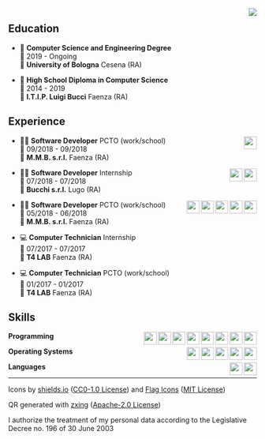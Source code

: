 <img align="right" src="https://zxing.org/w/chart?cht=qr&chs=230x230&chld=L&choe=UTF-8&chl=MECARD%3AN%3AManuel+Quarneti%3BURL%3Ahttps%5C%3A%2F%2Fquarno.xyz%3BEMAIL%3Amanuelquarneti%40gmail.com%3B%3B" />

## Education

- 📖 **Computer Science and Engineering Degree**\
📆 2019 - Ongoing\
📍 **University of Bologna** Cesena (RA)

- 📕 **High School Diploma in Computer Science**\
📆 2014 - 2019\
📍 **I.T.I.P. Luigi Bucci** Faenza (RA)

## Experience

<img align="right" height="26px" src="https://img.shields.io/badge/c sharp-239120?style=for-the-badge&logo=c-sharp&logoColor=white" />

- 👨‍💻 **Software Developer** PCTO (work/school)\
📆 09/2018 - 09/2018\
📍 **M.M.B. s.r.l.** Faenza (RA)

<img align="right" height="26px" src="https://img.shields.io/badge/postgresql-336791?style=for-the-badge&logo=postgresql&logoColor=white" />
<img align="right" height="26px" src="https://img.shields.io/badge/python-3776AB?style=for-the-badge&logo=python&logoColor=white" />

- 👨‍💻 **Software Developer** Internship\
📆 07/2018 - 07/2018\
📍 **Bucchi s.r.l.** Lugo (RA)

<img align="right" height="26px" src="https://img.shields.io/badge/c sharp-239120?style=for-the-badge&logo=c-sharp&logoColor=white" />
<img align="right" height="26px" src="https://img.shields.io/badge/wordpress-21759B?style=for-the-badge&logo=wordpress&logoColor=white" />
<img align="right" height="26px" src="https://img.shields.io/badge/javascript-F7DF1E?style=for-the-badge&logo=javascript&logoColor=white" />
<img align="right" height="26px" src="https://img.shields.io/badge/css-1572B6?style=for-the-badge&logo=css3&logoColor=white" />
<img align="right" height="26px" src="https://img.shields.io/badge/html-E34F26?style=for-the-badge&logo=html5&logoColor=white" />

- 👨‍💻 **Software Developer** PCTO (work/school)\
📆 05/2018 - 06/2018\
📍 **M.M.B. s.r.l.** Faenza (RA)

- 💻 **Computer Technician** Internship\
📆 07/2017 - 07/2017\
📍 **T4 LAB** Faenza (RA)

- 💻 **Computer Technician** PCTO (work/school)\
📆 01/2017 - 01/2017\
📍 **T4 LAB** Faenza (RA)

## Skills

<img align="right" height="26px" src="https://img.shields.io/badge/(my)sql-4479A1?style=for-the-badge&logo=mysql&logoColor=white" />
<img align="right" height="26px" src="https://img.shields.io/badge/bash-4EAA25?style=for-the-badge&logo=gnu bash&logoColor=white" />
<img align="right" height="26px" src="https://img.shields.io/badge/php-777BB4?style=for-the-badge&logo=php&logoColor=white" />
<img align="right" height="26px" src="https://img.shields.io/badge/go-00ADD8?style=for-the-badge&logo=go&logoColor=white" />
<img align="right" height="26px" src="https://img.shields.io/badge/python-3776AB?style=for-the-badge&logo=python&logoColor=white" />
<img align="right" height="26px" src="https://img.shields.io/badge/c sharp-239120?style=for-the-badge&logo=c-sharp&logoColor=white" />
<img align="right" height="26px" src="https://img.shields.io/badge/c++-00599C?style=for-the-badge&logo=c%2B%2B&logoColor=white" />
<img align="right" height="26px" src="https://img.shields.io/badge/c-A8B9CC?style=for-the-badge&logo=c&logoColor=white" />

**Programming**

<img align="right" height="26px" src="https://img.shields.io/badge/arch-1793D1?style=for-the-badge&logo=arch-linux&logoColor=white" />
<img align="right" height="26px" src="https://img.shields.io/badge/fedora-294172?style=for-the-badge&logo=fedora&logoColor=white" />
<img align="right" height="26px" src="https://img.shields.io/badge/debian-A81D33?style=for-the-badge&logo=debian&logoColor=white" />
<img align="right" height="26px" src="https://img.shields.io/badge/ubuntu-E95420?style=for-the-badge&logo=ubuntu&logoColor=white" />
<img align="right" height="26px" src="https://img.shields.io/badge/windows-0078D6?style=for-the-badge&logo=windows&logoColor=white" />

**Operating Systems**

<img align="right" height="26px" src="https://img.shields.io/badge/english-b2-blue?style=for-the-badge&logo=data:image/svg%2bxml;base64,PHN2ZyB4bWxucz0iaHR0cDovL3d3dy53My5vcmcvMjAwMC9zdmciIGlkPSJmbGFnLWljb24tY3NzLWdiLWVuZyIgdmlld0JveD0iMCAwIDY0MCA0ODAiPgogIDxwYXRoIGZpbGw9IiNmZmYiIGQ9Ik0wIDBoNjQwdjQ4MEgweiIvPgogIDxwYXRoIGZpbGw9IiNjZTExMjQiIGQ9Ik0yODEuNiAwaDc2Ljh2NDgwaC03Ni44eiIvPgogIDxwYXRoIGZpbGw9IiNjZTExMjQiIGQ9Ik0wIDIwMS42aDY0MHY3Ni44SDB6Ii8+Cjwvc3ZnPgo=" />
<img align="right" height="26px" src="https://img.shields.io/badge/italian-mother tongue-green?style=for-the-badge&logo=data:image/svg%2bxml;base64,PHN2ZyB4bWxucz0iaHR0cDovL3d3dy53My5vcmcvMjAwMC9zdmciIGlkPSJmbGFnLWljb24tY3NzLWl0IiB2aWV3Qm94PSIwIDAgNjQwIDQ4MCI+DQogIDxnIGZpbGwtcnVsZT0iZXZlbm9kZCIgc3Ryb2tlLXdpZHRoPSIxcHQiPg0KICAgIDxwYXRoIGZpbGw9IiNmZmYiIGQ9Ik0wIDBoNjQwdjQ4MEgweiIvPg0KICAgIDxwYXRoIGZpbGw9IiMwMDkyNDYiIGQ9Ik0wIDBoMjEzLjN2NDgwSDB6Ii8+DQogICAgPHBhdGggZmlsbD0iI2NlMmIzNyIgZD0iTTQyNi43IDBINjQwdjQ4MEg0MjYuN3oiLz4NCiAgPC9nPg0KPC9zdmc+" />

**Languages**

---

Icons by [shields.io](https://simpleicons.org/) ([CC0-1.0 License](https://raw.githubusercontent.com/badges/shields/master/LICENSE)) and [Flag Icons](https://flagicons.lipis.dev/) ([MIT License](https://raw.githubusercontent.com/lipis/flag-icon-css/master/LICENSE))

QR generated with [zxing](https://github.com/zxing/zxing) ([Apache-2.0 License](https://raw.githubusercontent.com/zxing/zxing/master/LICENSE))

I authorize the treatment of my personal data according to the Legislative Decree no. 196 of 30 June 2003
